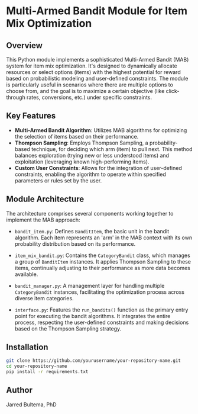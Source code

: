 # Multi-Armed Bandit Module for Item Mix Optimization

## Overview
This Python module implements a sophisticated Multi-Armed Bandit (MAB) system for item mix optimization. 
It's designed to dynamically allocate resources or select options (items) with the highest potential for 
reward based on probabilistic modeling and user-defined constraints. The module is particularly useful in 
scenarios where there are multiple options to choose from, and the goal is to maximize a certain objective 
(like click-through rates, conversions, etc.) under specific constraints.

## Key Features
- **Multi-Armed Bandit Algorithm**: Utilizes MAB algorithms for optimizing the selection of items based on their performance.
- **Thompson Sampling**: Employs Thompson Sampling, a probability-based technique, for deciding which arm (item) to pull next. 
  This method balances exploration (trying new or less understood items) and exploitation (leveraging known high-performing items).
- **Custom User Constraints**: Allows for the integration of user-defined constraints, enabling the algorithm to operate within 
  specified parameters or rules set by the user.

## Module Architecture
The architecture comprises several components working together to implement the MAB approach:

- `bandit_item.py`: Defines `BanditItem`, the basic unit in the bandit algorithm. Each item represents an 'arm' in the MAB context 
  with its own probability distribution based on its performance.

- `item_mix_bandit.py`: Contains the `CategoryBandit` class, which manages a group of `BanditItem` instances. It applies Thompson Sampling 
  to these items, continually adjusting to their performance as more data becomes available.

- `bandit_manager.py`: A management layer for handling multiple `CategoryBandit` instances, facilitating the optimization process 
  across diverse item categories.

- `interface.py`: Features the `run_bandits()` function as the primary entry point for executing the bandit algorithms. It integrates 
  the entire process, respecting the user-defined constraints and making decisions based on the Thompson Sampling strategy.

## Installation
```bash
git clone https://github.com/yourusername/your-repository-name.git
cd your-repository-name
pip install -r requirements.txt
```

## Author
Jarred Bultema, PhD